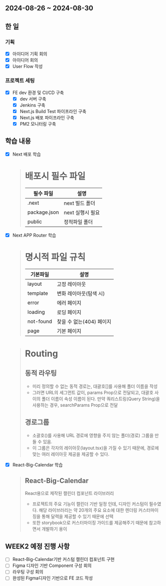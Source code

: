 ## 2024-08-26 ~ 2024-08-30

## 한 일

### 기획

- [x] 아이디어 기획 회의
- [x] 아이디어 회의
- [x] User Flow 작성

### 프로젝트 세팅

- [x] FE dev 환경 및 CI/CD 구축
  - [x] dev 서버 구축
  - [x] Jenkins 구축
  - [x] Next.js Build Test 파이프라인 구축
  - [x] Next.js 배포 파이프라인 구축
  - [x] PM2 모니터링 구축

## 학습 내용

- [x] Next 배포 학습

  > # 배포시 필수 파일
  >
  > | 필수 파일    | 설명             |
  > | ------------ | ---------------- |
  > | .next        | next 빌드 폴더   |
  > | package.json | next 실행시 필요 |
  > | public       | 정적파일 폴더    |

- [x] Next APP Router 학습

  > # 명시적 파일 규칙
  >
  > | 기본파일  | 설명                     |
  > | --------- | ------------------------ |
  > | layout    | 고정 레이아웃            |
  > | template  | 변화 레이아웃(탐색 시)   |
  > | error     | 에러 페이지              |
  > | loading   | 로딩 페이지              |
  > | not-found | 찾을 수 없는(404) 페이지 |
  > | page      | 기본 페이지              |

  > # Routing
  >
  > ## 동적 라우팅
  >
  > - 미리 정의할 수 없는 동적 경로는, 대괄호[]를 사용해 폴더 이름을 작성
  > - 그러면 URL의 세그먼트 값이, params Prop으로 전달되고, 대괄호 사이의 폴더 이름이 속성 이름이 된다.
  >   만약 쿼리스트링(Query String)을 사용하는 경우, searchParams Prop으로 전달
  >
  > ## 경로그룹
  >
  > - 소괄호()를 사용해 URL 경로에 영향을 주지 않는 폴더(경로) 그룹을 만들 수 있음.
  > - 이 그룹은 각자의 레이아웃(layout.tsx)을 가질 수 있기 때문에, 경로에 맞는 여러 레이아웃 제공을 제공할 수 있다.

- [x] React-Big-Calendar 학습
  > ## React-Big-Calendar
  >
  > React용으로 제작된 캘린더 컴포넌트 라이브러리
  >
  > - 프로젝트의 주요 기능이 캘린더 기반 일정 인데, 디자인 커스텀이 필수였다. 해당 라이브러리는 약 20개의 주요 요소에 대한 렌더링 커스터마이징을 통해 달력을 제공할 수 있기 때문에 선택
  > - 또한 storybook으로 커스터마이징 가이드를 제공해주기 때문에 참고하면서 개발하기 용이

## WEEK2 예정 진행 사항

- [ ] React-Big-Calendar기반 커스텀 캘린더 컴포넌트 구현
- [ ] Figma 디자인 기반 Component 구성 회의
- [ ] 라우팅 구성 회의
- [ ] 완성된 Figma디자인 기반으로 FE 코드 작성
